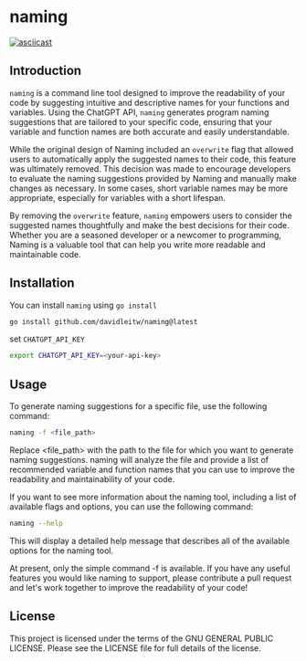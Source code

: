 # naming

[![asciicast](https://asciinema.org/a/0iYbY2jqHqqV6vxvcqz1tcMs5.svg)](https://asciinema.org/a/0iYbY2jqHqqV6vxvcqz1tcMs5)

## Introduction

`naming` is a command line tool designed to improve the readability of your code by suggesting intuitive and descriptive names for your functions and variables. Using the ChatGPT API, `naming` generates program naming suggestions that are tailored to your specific code, ensuring that your variable and function names are both accurate and easily understandable.

While the original design of Naming included an `overwrite` flag that allowed users to automatically apply the suggested names to their code, this feature was ultimately removed. This decision was made to encourage developers to evaluate the naming suggestions provided by Naming and manually make changes as necessary. In some cases, short variable names may be more appropriate, especially for variables with a short lifespan.

By removing the `overwrite` feature, `naming` empowers users to consider the suggested names thoughtfully and make the best decisions for their code. Whether you are a seasoned developer or a newcomer to programming, Naming is a valuable tool that can help you write more readable and maintainable code.

## Installation

You can install `naming` using `go install`

```sh
go install github.com/davidleitw/naming@latest
```

set `CHATGPT_API_KEY`

```sh
export CHATGPT_API_KEY=<your-api-key>
```

## Usage
To generate naming suggestions for a specific file, use the following command:

```sh
naming -f <file_path>
```

Replace <file_path> with the path to the file for which you want to generate naming suggestions. naming will analyze the file and provide a list of recommended variable and function names that you can use to improve the readability and maintainability of your code.

If you want to see more information about the naming tool, including a list of available flags and options, you can use the following command:

```sh
naming --help
```

This will display a detailed help message that describes all of the available options for the naming tool.

At present, only the simple command -f is available. If you have any useful features you would like naming to support, please contribute a pull request and let's work together to improve the readability of your code!

## License

This project is licensed under the terms of the GNU GENERAL PUBLIC LICENSE. Please see the LICENSE file for full details of the license.